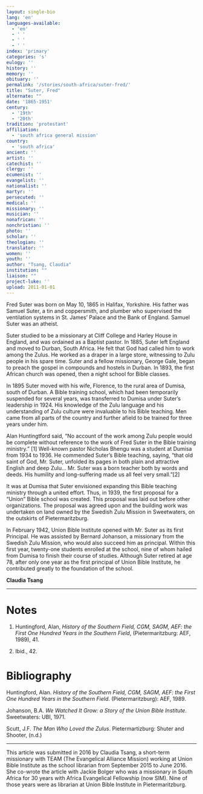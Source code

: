 ```yaml
---
layout: single-bio
lang: 'en'
languages-available:
  - 'en'
  - ' '
  - ' '
  - ' '
index: 'primary'
categories: 's'
eulogy: ''
history: ''
memory: ''
obituary: ''
permalink: '/stories/south-africa/suter-fred/'
title: "Suter, Fred"
alternate: ""
date: '1865-1951'
century:
  - '19th'
  - '20th'
tradition: 'protestant'
affiliation:
  - 'south africa general mission'
country:
  - 'south africa'
ancient: ''
artist: ''
catechist: ''
clergy: ''
ecumenist: ''
evangelist: ''
nationalist: ''
martyr: ''
persecuted: ''
medical: ''
missionary: ''
musician: ''
nonafrican: ''
nonchristian: ''
photo: ''
scholar: ''
theologian: ''
translator: ''
women: ''
youth: ''
author: "Tsang, Claudia"
institution: ""
liaison: ""
project-luke: ''
upload: 2011-01-01
---
```




Fred Suter was born on May 10, 1865 in Halifax, Yorkshire. His father was Samuel Suter, a tin and coppersmith, and plumber who supervised the ventilation systems in St. James’ Palace and the Bank of England. Samuel Suter was an atheist.

Suter studied to be a missionary at Cliff College and Harley House in England, and was ordained as a Baptist pastor. In 1885, Suter left England and moved to Durban, South Africa. He felt that God had called him to work among the Zulus. He worked as a draper in a large store, witnessing to Zulu people in his spare time. Suter and a fellow missionary, George Gale, began to preach the gospel in compounds and hostels in Durban. In 1893, the first African church was opened, then a night school for Bible classes.

In 1895 Suter moved with his wife, Florence, to the rural area of Dumisa, south of Durban. A Bible training school, which had been temporarily suspended for several years, was transferred to Dumisa under Suter’s leadership in 1924. His knowledge of the Zulu language and his understanding of Zulu culture were invaluable to his Bible teaching. Men came from all parts of the country and further afield to be trained for three years under him.

Alan Huntingtford said, “No account of the work among Zulu people would be complete without reference to the work of Fred Suter in the Bible training ministry.” [1] Well-known pastor Nicholas Bhengu was a student at Dumisa from 1934 to 1936. He commended Suter’s Bible teaching, saying, “that old saint of God, Mr. Suter, unfolded its pages in both plain and attractive English and deep Zulu… Mr. Suter was a born teacher both by words and deeds. His humility and long-suffering made us all feel very small.”[2]

It was at Dumisa that Suter envisioned expanding this Bible teaching ministry through a united effort. Thus, in 1939, the first proposal for a “Union” Bible school was created. This proposal was laid out before other organizations. The proposal was agreed upon and the building work was undertaken on land owned by the Swedish Zulu Mission in Sweetwaters, on the outskirts of Pietermaritzburg.

In February 1942, Union Bible Institute opened with Mr. Suter as its first Principal. He was assisted by Bernard Johanson, a missionary from the Swedish Zulu Mission, who would also succeed him as principal. Within this first year, twenty-one students enrolled at the school, nine of whom hailed from Dumisa to finish their course of studies. Although Suter retired at age 78, after only one year as the first principal of Union Bible Institute, he contributed greatly to the foundation of the school.

**Claudia Tsang**

---

# Notes
1. Huntingford, Alan,  *History of the Southern Field, CGM, SAGM, AEF: the First One Hundred Years in the Southern Field*, (Pietermaritzburg: AEF, 1989), 41.

2. Ibid., 42.

# Bibliography
Huntingford, Alan.  *History of the Southern Field, CGM, SAGM, AEF: the First One Hundred Years in the Southern Field*. (Pietermaritzburg): AEF, 1989.

Johanson, B.A. *We Watched It Grow: a Story of the Union Bible Institute*. Sweetwaters: UBI, 1971.

Scutt, J.F. *The Man Who Loved the Zulus*.  Pietermartizburg: Shuter and Shooter, (n.d.)

---

This article was submitted in 2016 by Claudia Tsang, a short-term missionary with TEAM (The Evangelical Alliance Mission) working at Union Bible Institute as the school librarian from September 2015 to June 2016. She co-wrote the article with Jackie Bolger who was a  missionary in South Africa for 30 years with Africa Evangelical Fellowship (now  SIM). Nine of those years were as librarian at Union Bible Institute in Pietermaritzburg.